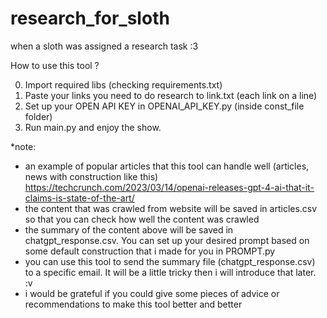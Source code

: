 # research_for_sloth
when a sloth was assigned a research task :3

How to use this tool ?

0. Import required libs (checking requirements.txt)
1. Paste your links you need to do research to link.txt (each link on a line)
2. Set up your OPEN API KEY in OPENAI_API_KEY.py (inside const_file folder)
3. Run main.py and enjoy the show. 

*note: 
- an example of popular articles that this tool can handle well (articles, news with construction like this)
  https://techcrunch.com/2023/03/14/openai-releases-gpt-4-ai-that-it-claims-is-state-of-the-art/
- the content that was crawled from website will be saved in articles.csv so that you can check how well the content was crawled
- the summary of the content above will be saved in chatgpt_response.csv. You can set up your desired prompt based on some default construction that i made for you in PROMPT.py
- you can use this tool to send the summary file (chatgpt_response.csv) to a specific email. It will be a little tricky then i will introduce that later. :v
- i would be grateful if you could give some pieces of advice or recommendations to make this tool better and better
